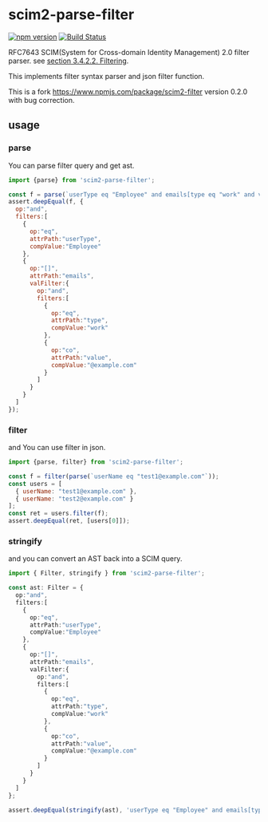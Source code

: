 scim2-parse-filter
============
[![npm version](http://img.shields.io/npm/v/scim2-parse-filter.svg?style=flat&color=blue)](https://npmjs.org/package/scim2-parse-filter "View this project on npm")
[![Build Status](https://travis-ci.com/thomaspoignant/scim2-parse-filter.svg?branch=master)](https://travis-ci.com/thomaspoignant/scim2-parse-filter)

RFC7643 SCIM(System for Cross-domain Identity Management) 2.0 filter parser.
see [section 3.4.2.2. Filtering](https://tools.ietf.org/html/rfc7644#section-3.4.2.2).

This implements filter syntax parser and json filter function.

This is a fork https://www.npmjs.com/package/scim2-filter version 0.2.0 with bug correction.

usage
-----
### parse
You can parse filter query and get ast.
```javascript
import {parse} from 'scim2-parse-filter';

const f = parse(`userType eq "Employee" and emails[type eq "work" and value co "@example.com"]`);
assert.deepEqual(f, {
  op:"and",
  filters:[
    {
      op:"eq",
      attrPath:"userType",
      compValue:"Employee"
    },
    {
      op:"[]",
      attrPath:"emails",
      valFilter:{
        op:"and",
        filters:[
          {
            op:"eq",
            attrPath:"type",
            compValue:"work"
          },
          {
            op:"co",
            attrPath:"value",
            compValue:"@example.com"
          }
        ]
      }
    }
  ]
});
```

### filter
and You can use filter in json.

```javascript
import {parse, filter} from 'scim2-parse-filter';

const f = filter(parse(`userName eq "test1@example.com"`));
const users = [
  { userName: "test1@example.com" },
  { userName: "test2@example.com" }
];
const ret = users.filter(f);
assert.deepEqual(ret, [users[0]]);
```

### stringify
and you can convert an AST back into a SCIM query.

```typescript
import { Filter, stringify } from 'scim2-parse-filter';

const ast: Filter = {
  op:"and",
  filters:[
    {
      op:"eq",
      attrPath:"userType",
      compValue:"Employee"
    },
    {
      op:"[]",
      attrPath:"emails",
      valFilter:{
        op:"and",
        filters:[
          {
            op:"eq",
            attrPath:"type",
            compValue:"work"
          },
          {
            op:"co",
            attrPath:"value",
            compValue:"@example.com"
          }
        ]
      }
    }
  ]
};

assert.deepEqual(stringify(ast), 'userType eq "Employee" and emails[type eq "work" and value co "@example.com"]');
```
